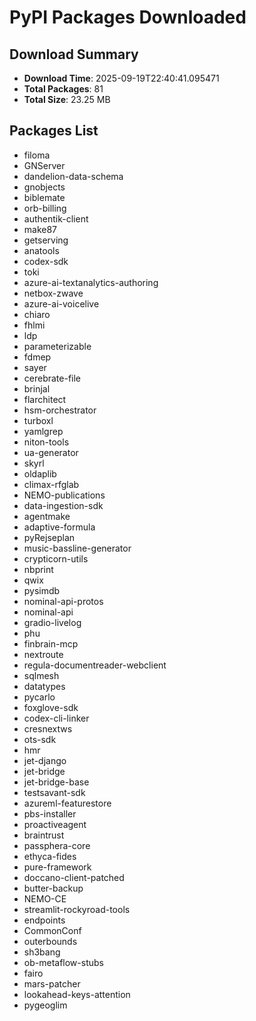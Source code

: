 # PyPI Packages Downloaded

## Download Summary
- **Download Time**: 2025-09-19T22:40:41.095471
- **Total Packages**: 81
- **Total Size**: 23.25 MB

## Packages List
- filoma
- GNServer
- dandelion-data-schema
- gnobjects
- biblemate
- orb-billing
- authentik-client
- make87
- getserving
- anatools
- codex-sdk
- toki
- azure-ai-textanalytics-authoring
- netbox-zwave
- azure-ai-voicelive
- chiaro
- fhlmi
- ldp
- parameterizable
- fdmep
- sayer
- cerebrate-file
- brinjal
- flarchitect
- hsm-orchestrator
- turboxl
- yamlgrep
- niton-tools
- ua-generator
- skyrl
- oldaplib
- climax-rfglab
- NEMO-publications
- data-ingestion-sdk
- agentmake
- adaptive-formula
- pyRejseplan
- music-bassline-generator
- crypticorn-utils
- nbprint
- qwix
- pysimdb
- nominal-api-protos
- nominal-api
- gradio-livelog
- phu
- finbrain-mcp
- nextroute
- regula-documentreader-webclient
- sqlmesh
- datatypes
- pycarlo
- foxglove-sdk
- codex-cli-linker
- cresnextws
- ots-sdk
- hmr
- jet-django
- jet-bridge
- jet-bridge-base
- testsavant-sdk
- azureml-featurestore
- pbs-installer
- proactiveagent
- braintrust
- passphera-core
- ethyca-fides
- pure-framework
- doccano-client-patched
- butter-backup
- NEMO-CE
- streamlit-rockyroad-tools
- endpoints
- CommonConf
- outerbounds
- sh3bang
- ob-metaflow-stubs
- fairo
- mars-patcher
- lookahead-keys-attention
- pygeoglim
